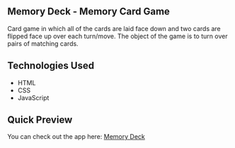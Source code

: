 ## Memory Deck - Memory Card Game
Card game in which all of the cards are laid face down and two cards are flipped face up over each turn/move. The object of the game is to turn over pairs of matching cards.

## Technologies Used
- HTML
- CSS
- JavaScript  

## Quick Preview
You can check out the app here:
[Memory Deck](http://memory-deck-app.netlify.app "Memory Deck App")
